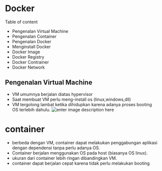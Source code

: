 # Docker

Table of content
- Pengenalan Virtual Machine
- Pengenalan Container
- Pengenalan Docker
- Menginstall Docker
- Docker Image
- Docker Registry
- Docker Contrainer
- Docker Network

## Pengenalan Virtual Machine
- VM umumnya berjalan diatas hypervisor
- Saat membuat VM perlu meng-install os (linux,windows,dll)
- VM tergolong lambat ketika dihidupkan karena adanya proses booting OS terlebih dahulu.
![enter image description here](https://media.geeksforgeeks.org/wp-content/uploads/20250823130235313168/virtual_machines.webp) 

 # container
 - berbeda dengan VM, container dapat melakukan penggabungan aplikasi dengan dependensi tanpa perlu adanya OS.
 - Container berjalan menggunakan OS pada host (biasanya OS linux).
 - ukuran dari container lebih ringan dibandingkan VM.
 - container dapat berjalan cepat karena tidak perlu melakukan booting
<!--stackedit_data:
eyJoaXN0b3J5IjpbLTMzNTMwMTY4MywzNjY2MjYzMjZdfQ==
-->